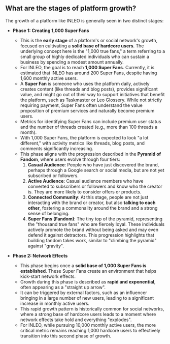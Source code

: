 ## What are the stages of platform growth?

The growth of a platform like INLEO is generally seen in two distinct stages:

- **Phase 1: Creating 1,000 Super Fans**
    
    - This is the **early stage** of a platform's or social network's growth, focused on cultivating a **solid base of hardcore users**. The underlying concept here is the "1,000 true fans," a term referring to a small group of highly dedicated individuals who can sustain a business by spending a modest amount annually.
    - For INLEO, the goal is to reach **1,000 Super Fans**. Currently, it is estimated that INLEO has around 200 Super Fans, despite having 1,600 monthly active users.
    - A **Super Fan** is someone who uses the platform daily, actively creates content (like threads and blog posts), provides significant value, and might go out of their way to support initiatives that benefit the platform, such as Taskmaster or Leo Glossery. While not strictly requiring payment, Super Fans often understand the value proposition of premium services and naturally become premium users.
    - Metrics for identifying Super Fans can include premium user status and the number of threads created (e.g., more than 100 threads a month).
    - With 1,000 Super Fans, the platform is expected to look "a lot different," with activity metrics like threads, blog posts, and comments significantly increasing.
    - This phase aligns with the progression described in the **Pyramid of Fandom**, where users evolve through four tiers:
        1. **Casual Audience**: People who have just discovered the brand, perhaps through a Google search or social media, but are not yet subscribed or followers.
        2. **Active Audience**: Casual audience members who have converted to subscribers or followers and know who the creator is. They are more likely to consider offers or products.
        3. **Connected Community**: At this stage, people are not just interacting with the brand or creator, but also **talking to each other**, fostering a commonality around the brand and a strong sense of belonging.
        4. **Super Fans (Fandom)**: The tiny top of the pyramid, representing the "thousand true fans" who are fiercely loyal. These individuals actively promote the brand without being asked and may even defend it against detractors. This progression highlights that building fandom takes work, similar to "climbing the pyramid" against "gravity".
- **Phase 2: Network Effects**
    
    - This phase begins once a **solid base of 1,000 Super Fans is established**. These Super Fans create an environment that helps kick-start network effects.
    - Growth during this phase is described as **rapid and exponential**, often appearing as a "straight up arrow".
    - It can be triggered by external factors, such as an influencer bringing in a large number of new users, leading to a significant increase in monthly active users.
    - This rapid growth pattern is historically common for social networks, where a strong base of hardcore users leads to a moment where network effects take hold and everything "explodes".
    - For INLEO, while pursuing 10,000 monthly active users, the more critical metric remains reaching 1,000 hardcore users to effectively transition into this second phase of growth.